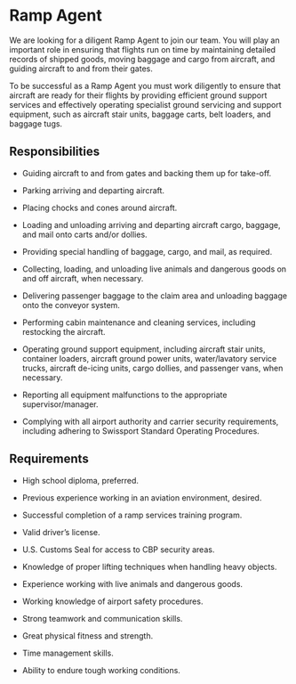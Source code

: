 # Ramp Agent

We are looking for a diligent Ramp Agent to join our team. You will play an important role in ensuring that flights run on time by maintaining detailed records of shipped goods, moving baggage and cargo from aircraft, and guiding aircraft to and from their gates.

To be successful as a Ramp Agent you must work diligently to ensure that aircraft are ready for their flights by providing efficient ground support services and effectively operating specialist ground servicing and support equipment, such as aircraft stair units, baggage carts, belt loaders, and baggage tugs.

## Responsibilities

* Guiding aircraft to and from gates and backing them up for take-off.

* Parking arriving and departing aircraft.

* Placing chocks and cones around aircraft.

* Loading and unloading arriving and departing aircraft cargo, baggage, and mail onto carts and/or dollies.

* Providing special handling of baggage, cargo, and mail, as required.

* Collecting, loading, and unloading live animals and dangerous goods on and off aircraft, when necessary.

* Delivering passenger baggage to the claim area and unloading baggage onto the conveyor system.

* Performing cabin maintenance and cleaning services, including restocking the aircraft.

* Operating ground support equipment, including aircraft stair units, container loaders, aircraft ground power units, water/lavatory service trucks, aircraft de-icing units, cargo dollies, and passenger vans, when necessary.

* Reporting all equipment malfunctions to the appropriate supervisor/manager.

* Complying with all airport authority and carrier security requirements, including adhering to Swissport Standard Operating Procedures.

## Requirements

* High school diploma, preferred.

* Previous experience working in an aviation environment, desired.

* Successful completion of a ramp services training program.

* Valid driver’s license.

* U.S. Customs Seal for access to CBP security areas.

* Knowledge of proper lifting techniques when handling heavy objects.

* Experience working with live animals and dangerous goods.

* Working knowledge of airport safety procedures.

* Strong teamwork and communication skills.

* Great physical fitness and strength.

* Time management skills.

* Ability to endure tough working conditions.

